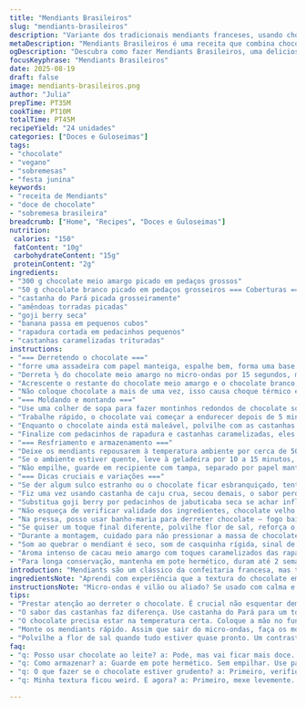 ```yaml
---
title: "Mendiants Brasileiros"
slug: "mendiants-brasileiros"
description: "Variante dos tradicionais mendiants franceses, usando chocolate meio amargo e branco para um jogo de sabores. Troque nozes comuns por castanha do Pará e amêndoas tostadas. Frutas secas incluem goji berry e banana passa, conferindo um toque tropical. Coberturas coloridas são pedacinhos de rapadura e castanhas caramelizadas para crocância e dulçor. Feitos rapidamente, com fusão em micro-ondas controlada, ideal para quem prefere um docinho visualmente bonito e prático. Sem lactose, sem glúten, vegano com chocolate vegano. Textura firme, crocante, aroma que lembra festa junina com toque de melado."
metaDescription: "Mendiants Brasileiros é uma receita que combina chocolate, castanhas e frutas secas em uma mistura deliciosa e visualmente impressionante"
ogDescription: "Descubra como fazer Mendiants Brasileiros, uma deliciosa combinação de chocolate, frutas secas e castanhas. Um prazer visual e saboroso"
focusKeyphrase: "Mendiants Brasileiros"
date: 2025-08-19
draft: false
image: mendiants-brasileiros.png
author: "Julia"
prepTime: PT35M
cookTime: PT10M
totalTime: PT45M
recipeYield: "24 unidades"
categories: ["Doces e Guloseimas"]
tags:
- "chocolate"
- "vegano"
- "sobremesas"
- "festa junina"
keywords:
- "receita de Mendiants"
- "doce de chocolate"
- "sobremesa brasileira"
breadcrumb: ["Home", "Recipes", "Doces e Guloseimas"]
nutrition: 
 calories: "150"
 fatContent: "10g"
 carbohydrateContent: "15g"
 proteinContent: "2g"
ingredients:
- "300 g chocolate meio amargo picado em pedaços grossos"
- "50 g chocolate branco picado em pedaços grosseiros === Coberturas ==="
- "castanha do Pará picada grosseiramente"
- "amêndoas torradas picadas"
- "goji berry seca"
- "banana passa em pequenos cubos"
- "rapadura cortada em pedacinhos pequenos"
- "castanhas caramelizadas trituradas"
instructions:
- "=== Derretendo o chocolate ==="
- "forre uma assadeira com papel manteiga, espalhe bem, forma uma base boa para o chocolate firmar."
- "Derreta ⅓ do chocolate meio amargo no micro-ondas por 15 segundos, mexa com uma espátula, volte por mais 15 segundos, repita até começar a derreter nas bordas, mas não completamente."
- "Acrescente o restante do chocolate meio amargo e o chocolate branco, misture até formar um creme brilhante e sem grumos. Se ficar muito espesso, mexa um pouco mais, o calor residual vai terminar o processo sem queimar."
- "Não coloque chocolate a mais de uma vez, isso causa choque térmico e quebra o brilho final."
- "=== Moldando e montando ==="
- "Use uma colher de sopa para fazer montinhos redondos de chocolate sobre o papel manteiga – a base deve ter cerca de 2 cm de diâmetro, não espalhe muito, senão fica fino e frágil."
- "Trabalhe rápido, o chocolate vai começar a endurecer depois de 5 minutos fora do microondas."
- "Enquanto o chocolate ainda está maleável, polvilhe com as castanhas, as amêndoas e as frutas secas. Distribua generosamente, é o charme visual e de sabor."
- "Finalize com pedacinhos de rapadura e castanhas caramelizadas, eles dão uma crocância de surpresa e aroma doce intenso."
- "=== Resfriamento e armazenamento ==="
- "Deixe os mendiants repousarem à temperatura ambiente por cerca de 50 minutos, toque no fundo para sentir se já firmou."
- "Se o ambiente estiver quente, leve à geladeira por 10 a 15 minutos, mas sem exagero para não criar umidade. O chocolate deve ficar opaco e firme ao toque, sem ficar grudento."
- "Não empilhe, guarde em recipiente com tampa, separado por papel manteiga para evitar aderência."
- "=== Dicas cruciais e variações ==="
- "Se der algum sulco estranho ou o chocolate ficar esbranquiçado, tente dar uma leve mexida com a faca quente no momento do derretimento para realinhar as gorduras."
- "Fiz uma vez usando castanha de caju crua, secou demais, o sabor perde riqueza. Toste antes para melhor resultado."
- "Substitua goji berry por pedacinhos de jabuticaba seca se achar influência brasileira bacana ou use frutas cristalizadas para mais doçura."
- "Não esqueça de verificar validade dos ingredientes, chocolate velho perde brilho e fica duro."
- "Na pressa, posso usar banho-maria para derreter chocolate – fogo baixo e panela seca."
- "Se quiser um toque final diferente, polvilhe flor de sal, reforça o sabor e adiciona contraste."
- "Durante a montagem, cuidado para não pressionar a massa de chocolate com as coberturas, evita rachaduras."
- "Som ao quebrar o mendiant é seco, som de casquinha rígida, sinal de textura ideal."
- "Aroma intenso de cacau meio amargo com toques caramelizados das rapaduras vai enchendo o ar enquanto o chocolate esfriando."
- "Para longa conservação, mantenha em pote hermético, duram até 2 semanas, mas frescor começa a cair depois disso."
introduction: "Mendiants são um clássico da confeitaria francesa, mas trazê-los para o universo brasileiro virou quase um hobby depois de provar essa adaptação. Sabe quando o chocolate derretido se mistura ao cheiro das castanhas torradas e o doce da rapadura? É aí que o jogo vira – não é apenas estética, é um equilíbrio de texturas e aromas. A escolha do chocolate meio amargo leva para um caminho menos doce que o tradicional ao leite, entregando robustez e sofisticação. E o toque do chocolate branco? Dá aquela variação visual que quebra a monotonia e enche o olho. Com golinhos de sabores pouco explorados nas versões francesas, como banana passa e goji berry, tem tropicalidade, lembra festa junina e fim de tarde com café. O resultado é um docinho para ser saboreado com calma, cercado de boas risadas ou contemplando o pôr do sol. A técnica de derretimento é simples, só requer atenção para o brilho e a textura final, porque um mendiant sem brilho perde metade do encanto. O toque final, as coberturas, não são só para enfeitar, fazem toda a diferença na mordida, equilibrando doçura, acidez, cheiro e crocância. Trabalhar com micro-ondas é um truque que aprendi a amar pela rapidez, mas sem pressão – mexer no momento certo é o segredo. Se o ambiente estiver quente, a geladeira freia, mas cuidado com vapor. A receita virou meu coringa para festas de última hora, presente improvisado e quando a vontade de chocolate aparece e quer algo feito com cuidado. Cada mordida tem algo familiar, mas diferente, um show que acontece na boca em poucos segundos. E não tem enganação: só o bom chocolate e ingredientes escolhidos na mão, porque o barato sai caro se usar tudo merreca."
ingredientsNote: "Aprendi com experiência que a textura do chocolate em mendiants é fundamental – meio amargo traz firmeza sem amargor forte. O branco ajuda no contraste, mas cuidado com calor: queima fácil, vira grumo. Castanha do Pará é minha substituição preferida para o tradicional das nozes francesas; tem gordura boa e sabor mais marcante, além de ser mais comum no Brasil. Amêndoas tostadas trazem crocância e aroma de fundo que não perde intensidade após o tempo de descanso. Frutas secas como goji berry e banana passa são excelentes substitutos para as frutas secas francesas e têm consistência firme na composição mais tropical e doce. A rapadura corta o sabor, dá uma mordida inesperada e textura granulada, que adoro. Castanhas caramelizadas são resultado de uma receita antiga, que faço em casa – põem aquela crocância a mais e o efeito visual de cristal. Usar papel manteiga evita que o chocolate grude e facilita o transporte dos mendiants após a secagem. Atenção com o frescor dos ingredientes: chocolate velho perde brilho, frutas secas murcham se guardadas errado."
instructionsNote: "Micro-ondas é vilão ou aliado? Se usado com calma e mexido a cada 15 segundos, vira aliado poderoso– controle a temperatura, nunca deixe o chocolate passar de um calor morno; o calor residual termina o trabalho. Criar os montinhos com colher de sopa ajuda no tamanho uniforme, o que implica em derretimento uniforme, evitar fragilidade na casquinha. Espalhar as coberturas enquanto o chocolate ainda está mole é crucial, senão gruda mal ou cai depois. Sempre dou uma leve mexida entre derretimentos – isso alinha as gorduras e evita cristalização, que aparece como qualquer película branca – nada atraente. O repouso em temperatura ambiente permite que o chocolate firme de forma uniforme e evite condensação, que estraga textura. Mas em dias quentes, só geladeira por 10-15 minutos – sem exagero para não molhar. Armazeno sem empilhar, embrulhado em papel manteiga, para mendar um problema clássico: ele grudar e quebrar ao parar na caixa. Aposto sempre em flor de sal nos mendiants que faço para mim; dá um choque na doçura e realça o sabor do cacau, melhor até que fazer mais castanha."
tips:
- "Prestar atenção ao derreter o chocolate. É crucial não esquentar demais. Mexer de 15 em 15 segundos mantém o controle de temperatura. Se não, queima. Aqui o ritmo é chave."
- "O sabor das castanhas faz diferença. Use castanha do Pará para um toque mais brasileiro. Amêndoas torradas adicionam crocância. Provei com caju e não funcionou. Toste sempre antes."
- "O chocolate precisa estar na temperatura certa. Coloque a mão no fundo da tigela. Tem que estar morno, mas não quente. Se passar, vai ficar com grumos. E isso estraga tudo."
- "Monte os mendiants rápido. Assim que sair do micro-ondas, faça os montinhos. Depois de 5 minutos, o chocolate endurece. Não deixe pra depois, a textura final depende disso. Coberturas têm que ser generosas."
- "Polvilhe a flor de sal quando tudo estiver quase pronto. Um contraste incrível. Não exagere. Um pouquinho realça o sabor. Troque as gojis por jabuticaba seca e surpreenda com algo diferente. Tente!"
faq:
- "q: Posso usar chocolate ao leite? a: Pode, mas vai ficar mais doce. O chocolate meio amargo tem equilíbrio. Se escolher ao leite, reduza as frutas secas. Pausa o gosto."
- "q: Como armazenar? a: Guarde em pote hermético. Sem empilhar. Use papel manteiga entre eles. Assim, evita grudar. Estão bons até 2 semanas. Mas frescor vai caindo logo."
- "q: O que fazer se o chocolate estiver grudento? a: Primeiro, verifique a temperatura. Se não estiver certa, tente derreter de novo. Sempre controla com calor leve. Depois, não empilha. Isso ajuda."
- "q: Minha textura ficou weird. E agora? a: Primeiro, mexe levemente. Se estiver esbranquiçado, é sinal de gordura irregular. Pode fazer no banho-maria também. Mas fique atento ao calor."

---
```

